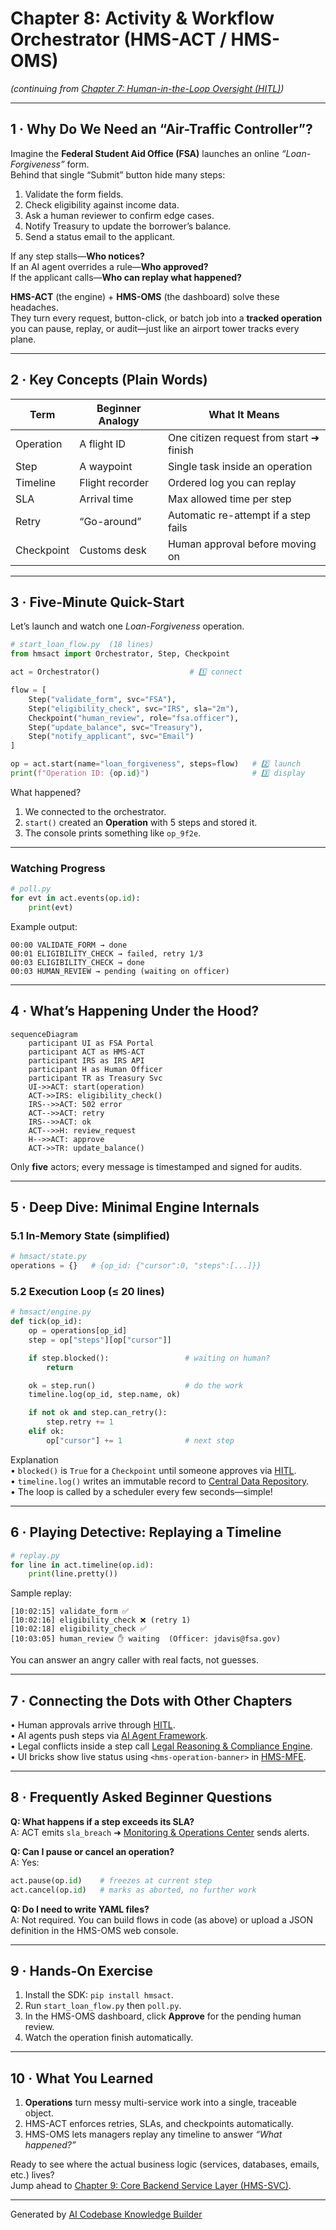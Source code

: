 # Chapter 8: Activity & Workflow Orchestrator (HMS-ACT / HMS-OMS)

*(continuing from [Chapter 7: Human-in-the-Loop Oversight (HITL)](07_human_in_the_loop_oversight__hitl__.md))*  

---

## 1 · Why Do We Need an “Air-Traffic Controller”?

Imagine the **Federal Student Aid Office (FSA)** launches an online *“Loan-Forgiveness”* form.  
Behind that single “Submit” button hide many steps:

1. Validate the form fields.  
2. Check eligibility against income data.  
3. Ask a human reviewer to confirm edge cases.  
4. Notify Treasury to update the borrower’s balance.  
5. Send a status email to the applicant.

If any step stalls—**Who notices?**  
If an AI agent overrides a rule—**Who approved?**  
If the applicant calls—**Who can replay what happened?**

**HMS-ACT** (the engine) + **HMS-OMS** (the dashboard) solve these headaches.  
They turn every request, button-click, or batch job into a **tracked operation** you can pause, replay, or audit—just like an airport tower tracks every plane.

---

## 2 · Key Concepts (Plain Words)

| Term | Beginner Analogy | What It Means |
|------|------------------|---------------|
| Operation | A flight ID | One citizen request from start ➜ finish |
| Step | A waypoint | Single task inside an operation |
| Timeline | Flight recorder | Ordered log you can replay |
| SLA | Arrival time | Max allowed time per step |
| Retry | “Go-around” | Automatic re-attempt if a step fails |
| Checkpoint | Customs desk | Human approval before moving on |

---

## 3 · Five-Minute Quick-Start  
Let’s launch and watch one *Loan-Forgiveness* operation.

```python
# start_loan_flow.py  (18 lines)
from hmsact import Orchestrator, Step, Checkpoint

act = Orchestrator()                    # 1️⃣ connect

flow = [
    Step("validate_form", svc="FSA"),
    Step("eligibility_check", svc="IRS", sla="2m"),
    Checkpoint("human_review", role="fsa.officer"),
    Step("update_balance", svc="Treasury"),
    Step("notify_applicant", svc="Email")
]

op = act.start(name="loan_forgiveness", steps=flow)   # 2️⃣ launch
print(f"Operation ID: {op.id}")                       # 3️⃣ display
```

What happened?  
1. We connected to the orchestrator.  
2. `start()` created an **Operation** with 5 steps and stored it.  
3. The console prints something like `op_9f2e`.

---

### Watching Progress

```python
# poll.py
for evt in act.events(op.id):
    print(evt)
```

Example output:

```
00:00 VALIDATE_FORM → done
00:01 ELIGIBILITY_CHECK → failed, retry 1/3
00:03 ELIGIBILITY_CHECK → done
00:03 HUMAN_REVIEW → pending (waiting on officer)
```

---

## 4 · What’s Happening Under the Hood?

```mermaid
sequenceDiagram
    participant UI as FSA Portal
    participant ACT as HMS-ACT
    participant IRS as IRS API
    participant H as Human Officer
    participant TR as Treasury Svc
    UI->>ACT: start(operation)
    ACT->>IRS: eligibility_check()
    IRS-->>ACT: 502 error
    ACT-->>ACT: retry
    IRS-->>ACT: ok
    ACT-->>H: review_request
    H-->>ACT: approve
    ACT->>TR: update_balance()
```

Only **five** actors; every message is timestamped and signed for audits.

---

## 5 · Deep Dive: Minimal Engine Internals

### 5.1 In-Memory State (simplified)

```python
# hmsact/state.py
operations = {}   # {op_id: {"cursor":0, "steps":[...]}}
```

### 5.2 Execution Loop (≤ 20 lines)

```python
# hmsact/engine.py
def tick(op_id):
    op = operations[op_id]
    step = op["steps"][op["cursor"]]

    if step.blocked():                 # waiting on human?
        return

    ok = step.run()                    # do the work
    timeline.log(op_id, step.name, ok)

    if not ok and step.can_retry():
        step.retry += 1
    elif ok:
        op["cursor"] += 1              # next step
```

Explanation  
• `blocked()` is `True` for a `Checkpoint` until someone approves via [HITL](07_human_in_the_loop_oversight__hitl__.md).  
• `timeline.log()` writes an immutable record to [Central Data Repository](19_central_data_repository__hms_dta__.md).  
• The loop is called by a scheduler every few seconds—simple!

---

## 6 · Playing Detective: Replaying a Timeline

```python
# replay.py
for line in act.timeline(op.id):
    print(line.pretty())
```

Sample replay:

```
[10:02:15] validate_form ✅
[10:02:16] eligibility_check ❌ (retry 1)
[10:02:18] eligibility_check ✅
[10:03:05] human_review ✋ waiting  (Officer: jdavis@fsa.gov)
```

You can answer an angry caller with real facts, not guesses.

---

## 7 · Connecting the Dots with Other Chapters

• Human approvals arrive through [HITL](07_human_in_the_loop_oversight__hitl__.md).  
• AI agents push steps via [AI Agent Framework](06_ai_agent_framework__hms_agt___hms_agx__.md).  
• Legal conflicts inside a step call [Legal Reasoning & Compliance Engine](03_legal_reasoning___compliance_engine__hms_esq__.md).  
• UI bricks show live status using `<hms-operation-banner>` in [HMS-MFE](04_micro_frontend_interface_layer__hms_mfe__.md).  

---

## 8 · Frequently Asked Beginner Questions

**Q: What happens if a step exceeds its SLA?**  
A: ACT emits `sla_breach` ➜ [Monitoring & Operations Center](20_monitoring___operations_center__hms_ops__.md) sends alerts.

**Q: Can I pause or cancel an operation?**  
A: Yes:

```python
act.pause(op.id)    # freezes at current step
act.cancel(op.id)   # marks as aborted, no further work
```

**Q: Do I need to write YAML files?**  
A: Not required. You can build flows in code (as above) or upload a JSON definition in the HMS-OMS web console.

---

## 9 · Hands-On Exercise

1. Install the SDK: `pip install hmsact`.  
2. Run `start_loan_flow.py` then `poll.py`.  
3. In the HMS-OMS dashboard, click **Approve** for the pending human review.  
4. Watch the operation finish automatically.

---

## 10 · What You Learned

1. **Operations** turn messy multi-service work into a single, traceable object.  
2. HMS-ACT enforces retries, SLAs, and checkpoints automatically.  
3. HMS-OMS lets managers replay any timeline to answer *“What happened?”*  

Ready to see where the actual business logic (services, databases, emails, etc.) lives?  
Jump ahead to [Chapter 9: Core Backend Service Layer (HMS-SVC)](09_core_backend_service_layer__hms_svc__.md).

---

Generated by [AI Codebase Knowledge Builder](https://github.com/The-Pocket/Tutorial-Codebase-Knowledge)